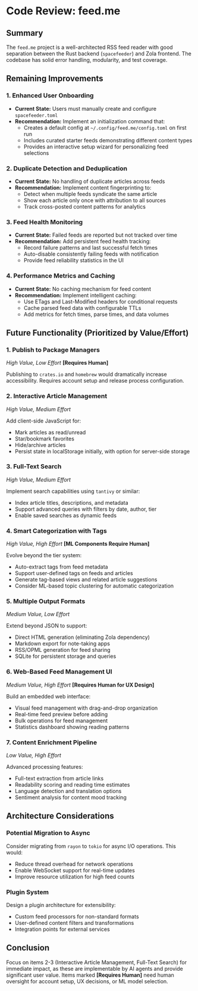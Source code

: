 # Code Review: feed.me

## Summary

The `feed.me` project is a well-architected RSS feed reader with good separation between the Rust backend (`spacefeeder`) and Zola frontend. The codebase has solid error handling, modularity, and test coverage.

## Remaining Improvements

### 1. **Enhanced User Onboarding**

*   **Current State:** Users must manually create and configure `spacefeeder.toml`
*   **Recommendation:** Implement an initialization command that:
    - Creates a default config at `~/.config/feed.me/config.toml` on first run
    - Includes curated starter feeds demonstrating different content types
    - Provides an interactive setup wizard for personalizing feed selections

### 2. **Duplicate Detection and Deduplication**

*   **Current State:** No handling of duplicate articles across feeds
*   **Recommendation:** Implement content fingerprinting to:
    - Detect when multiple feeds syndicate the same article
    - Show each article only once with attribution to all sources
    - Track cross-posted content patterns for analytics

### 3. **Feed Health Monitoring**

*   **Current State:** Failed feeds are reported but not tracked over time
*   **Recommendation:** Add persistent feed health tracking:
    - Record failure patterns and last successful fetch times
    - Auto-disable consistently failing feeds with notification
    - Provide feed reliability statistics in the UI

### 4. **Performance Metrics and Caching**

*   **Current State:** No caching mechanism for feed content
*   **Recommendation:** Implement intelligent caching:
    - Use ETags and Last-Modified headers for conditional requests
    - Cache parsed feed data with configurable TTLs
    - Add metrics for fetch times, parse times, and data volumes

## Future Functionality (Prioritized by Value/Effort)

### 1. **Publish to Package Managers** 
*High Value, Low Effort* **[Requires Human]**

Publishing to `crates.io` and `homebrew` would dramatically increase accessibility. Requires account setup and release process configuration.

### 2. **Interactive Article Management**
*High Value, Medium Effort*

Add client-side JavaScript for:
- Mark articles as read/unread
- Star/bookmark favorites
- Hide/archive articles
- Persist state in localStorage initially, with option for server-side storage

### 3. **Full-Text Search**
*High Value, Medium Effort*

Implement search capabilities using `tantivy` or similar:
- Index article titles, descriptions, and metadata
- Support advanced queries with filters by date, author, tier
- Enable saved searches as dynamic feeds

### 4. **Smart Categorization with Tags**
*High Value, High Effort* **[ML Components Require Human]**

Evolve beyond the tier system:
- Auto-extract tags from feed metadata
- Support user-defined tags on feeds and articles
- Generate tag-based views and related article suggestions
- Consider ML-based topic clustering for automatic categorization

### 5. **Multiple Output Formats**
*Medium Value, Low Effort*

Extend beyond JSON to support:
- Direct HTML generation (eliminating Zola dependency)
- Markdown export for note-taking apps
- RSS/OPML generation for feed sharing
- SQLite for persistent storage and queries

### 6. **Web-Based Feed Management UI**
*Medium Value, High Effort* **[Requires Human for UX Design]**

Build an embedded web interface:
- Visual feed management with drag-and-drop organization
- Real-time feed preview before adding
- Bulk operations for feed management
- Statistics dashboard showing reading patterns

### 7. **Content Enrichment Pipeline**
*Low Value, High Effort*

Advanced processing features:
- Full-text extraction from article links
- Readability scoring and reading time estimates
- Language detection and translation options
- Sentiment analysis for content mood tracking

## Architecture Considerations

### Potential Migration to Async

Consider migrating from `rayon` to `tokio` for async I/O operations. This would:
- Reduce thread overhead for network operations
- Enable WebSocket support for real-time updates
- Improve resource utilization for high feed counts

### Plugin System

Design a plugin architecture for extensibility:
- Custom feed processors for non-standard formats
- User-defined content filters and transformations
- Integration points for external services

## Conclusion

Focus on items 2-3 (Interactive Article Management, Full-Text Search) for immediate impact, as these are implementable by AI agents and provide significant user value. Items marked **[Requires Human]** need human oversight for account setup, UX decisions, or ML model selection.